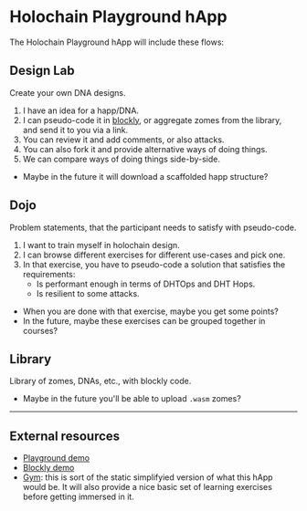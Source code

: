 # Holochain Playground hApp

The Holochain Playground hApp will include these flows:

## Design Lab

Create your own DNA designs.

1. I have an idea for a happ/DNA.
2. I can pseudo-code it in [blockly](https://holochain-playground.github.com/blockly), or aggregate zomes from the library, and send it to you via a link.
3. You can review it and add comments, or also attacks.
4. You can also fork it and provide alternative ways of doing things.
5. We can compare ways of doing things side-by-side.

- Maybe in the future it will download a scaffolded happ structure?

## Dojo

Problem statements, that the participant needs to satisfy with pseudo-code.

1. I want to train myself in holochain design.
2. I can browse different exercises for different use-cases and pick one.
3. In that exercise, you have to pseudo-code a solution that satisfies the requirements:
   - Is performant enough in terms of DHTOps and DHT Hops.
   - Is resilient to some attacks.

- When you are done with that exercise, maybe you get some points?
- In the future, maybe these exercises can be grouped together in courses?

## Library

Library of zomes, DNAs, etc., with blockly code.

- Maybe in the future you'll be able to upload `.wasm` zomes?

---

## External resources

- [Playground demo](https://holochain-playground.github.com/)
- [Blockly demo](https://holochain-playground.github.com/blockly)
- [Gym](https://holochain-gym.github.com/): this is sort of the static simplifyied version of what this hApp would be. It will also provide a nice basic set of learning exercises before getting immersed in it.
